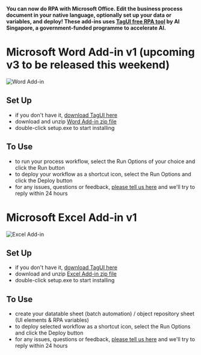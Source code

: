 **You can now do RPA with Microsoft Office. Edit the business process document in your native language, optionally set up your data or variables, and deploy! These add-ins uses [TagUI free RPA tool](https://github.com/kelaberetiv/TagUI) by AI Singapore, a government-funded programme to accelerate AI.**

# Microsoft Word Add-in v1 (upcoming v3 to be released this weekend)
![Word Add-in](https://raw.githubusercontent.com/kelaberetiv/TagUI/master/src/office/word/word_addin.png)

## Set Up
- if you don't have it, [download TagUI here](https://tagui.readthedocs.io/en/latest/setup.html)
- download and unzip [Word Add-in zip file](https://github.com/kelaberetiv/TagUI/releases/download/v6.14.0/Word_Add-in_v1.zip)
- double-click setup.exe to start installing

## To Use
- to run your process workflow, select the Run Options of your choice and click the Run button
- to deploy your workflow as a shortcut icon, select the Run Options and click the Deploy button
- for any issues, questions or feedback, [please tell us here](https://github.com/kelaberetiv/TagUI/issues/943) and we'll try to reply within 24 hours

# Microsoft Excel Add-in v1
![Excel Add-in](https://raw.githubusercontent.com/kelaberetiv/TagUI/master/src/office/excel/excel_addin.png)

## Set Up
- if you don't have it, [download TagUI here](https://tagui.readthedocs.io/en/latest/setup.html)
- download and unzip [Excel Add-in zip file](https://github.com/kelaberetiv/TagUI/releases/download/v6.14.0/Excel_Add-in_v1.zip)
- double-click setup.exe to start installing

## To Use
- create your datatable sheet (batch automation) / object repository sheet (UI elements & RPA variables)
- to deploy selected workflow as a shortcut icon, select the Run Options and click the Deploy button
- for any issues, questions or feedback, [please tell us here](https://github.com/kelaberetiv/TagUI/issues/958) and we'll try to reply within 24 hours
